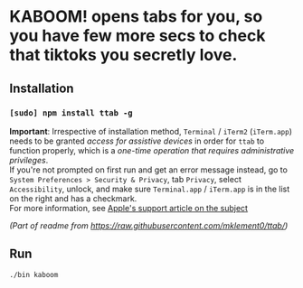 # KABOOM! opens tabs for you, so you have few more secs to check that tiktoks you secretly love.


## Installation

### `[sudo] npm install ttab -g`

**Important**: Irrespective of installation method, `Terminal` / `iTerm2` (`iTerm.app`) needs to be granted _access for assistive devices_ in order for `ttab` to function properly, which is a _one-time operation that requires administrative privileges_.  
If you're not prompted on first run and get an error message instead, go to `System Preferences > Security & Privacy`, tab `Privacy`, select `Accessibility`, unlock, and make sure `Terminal.app` / `iTerm.app` is in the list on the right and has a checkmark.  
For more information, see [Apple's support article on the subject](https://support.apple.com/en-us/HT202802)

*(Part of readme from https://raw.githubusercontent.com/mklement0/ttab/)*

## Run 

`./bin kaboom`

